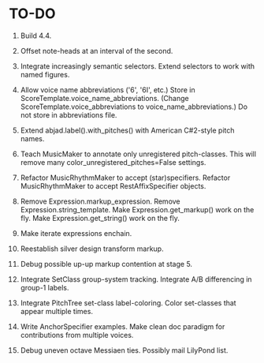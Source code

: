 TO-DO
=====

1.  Build 4.4.

2.  Offset note-heads at an interval of the second.

3.  Integrate increasingly semantic selectors.
    Extend selectors to work with named figures.

4.  Allow voice name abbreviations ('6', '6I', etc.)
    Store in ScoreTemplate.voice_name_abbreviations.
    (Change ScoreTemplate.voice_abbreviations to voice_name_abbreviations.)
    Do not store in abbreviations file.

5.  Extend abjad.label().with_pitches() with American C#2-style pitch names.

6.  Teach MusicMaker to annotate only unregistered pitch-classes.
    This will remove many color_unregistered_pitches=False settings.

7.  Refactor MusicRhythmMaker to accept (star)specifiers.
    Refactor MusicRhythmMaker to accept RestAffixSpecifier objects.

8.  Remove Expression.markup_expression.
    Remove Expression.string_template.
    Make Expression.get_markup() work on the fly.
    Make Expression.get_string() work on the fly.

9.  Make iterate expressions enchain.

10. Reestablish silver design transform markup.

11. Debug possible up-up markup contention at stage 5.

12. Integrate SetClass group-system tracking.
    Integrate A/B differencing in group-1 labels.

13. Integrate PitchTree set-class label-coloring.
    Color set-classes that appear multiple times.

14. Write AnchorSpecifier examples.
    Make clean doc paradigm for contributions from multiple voices.

15. Debug uneven octave Messiaen ties. Possibly mail LilyPond list.
